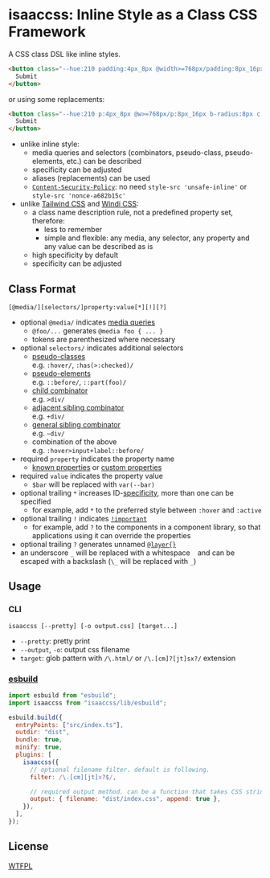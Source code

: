 # isaaccss: Inline Style as a Class CSS Framework

A CSS class DSL like inline styles.

<!-- prettier-ignore -->
```html
<button class="--hue:210 padding:4px_8px @width>=768px/padding:8px_16px border-radius:8px color:white border:3px_solid_hsl(var(--hue),100%,80%) background:hsl(var(--hue),100%,50%) :hover/background:hsl(var(--hue),100%,60%) :active/background:hsl(var(--hue),100%,40%)* @hover:hover/:hover/scale:1.1">
  Submit
</button>
```

or using some replacements:

<!-- prettier-ignore -->
```html
<button class="--hue:210 p:4px_8px @w>=768px/p:8px_16px b-radius:8px c:white b:3px_solid_hsl($hue,100%,80%) bg:hsl($hue,100%,50%) :hover/bg:hsl($hue,100%,60%) :active/bg:hsl($hue,100%,40%)* @hover:hover/:hover/scale:1.1">
  Submit
</button>
```

- unlike inline style:
  - media queries and selectors (combinators, pseudo-class, pseudo-elements, etc.) can be described
  - specificity can be adjusted
  - aliases (replacements) can be used
  - [`Content-Security-Policy`](https://developer.mozilla.org/docs/Web/HTTP/Headers/Content-Security-Policy): no need `style-src 'unsafe-inline'` or `style-src 'nonce-a682b15c'`
- unlike [Tailwind CSS](https://tailwindcss.com/) and [Windi CSS](https://windicss.org/):
  - a class name description rule, not a predefined property set, therefore:
    - less to remember
    - simple and flexible: any media, any selector, any property and any value can be described as is
  - high specificity by default
  - specificity can be adjusted

## Class Format

```
[@media/][selectors/]property:value[*][!][?]
```

- optional `@media/` indicates [media queries](https://developer.mozilla.org/docs/Web/CSS/Media_Queries/Using_media_queries)
  - `@foo/...` generates `@media foo { ... }`
  - tokens are parenthesized where necessary
- optional `selectors/` indicates additional selectors
  - [pseudo-classes](https://developer.mozilla.org/docs/Web/CSS/Pseudo-classes)  
    e.g. `:hover/`, `:has(>:checked)/`
  - [pseudo-elements](https://developer.mozilla.org/docs/Web/CSS/Pseudo-elements)  
    e.g. `::before/`, `::part(foo)/`
  - [child combinator](https://developer.mozilla.org/docs/Web/CSS/Child_combinator)  
    e.g. `>div/`
  - [adjacent sibling combinator](https://developer.mozilla.org/docs/Web/CSS/Adjacent_sibling_combinator)  
    e.g. `+div/`
  - [general sibling combinator](https://developer.mozilla.org/docs/Web/CSS/General_sibling_combinator)  
    e.g. `~div/`
  - combination of the above  
    e.g. `:hover>input+label::before/`
- required `property` indicates the property name
  - [known properties](https://github.com/known-css/known-css-properties/blob/master/data/all.json) or [custom properties](https://developer.mozilla.org/docs/Web/CSS/--*)
- required `value` indicates the property value
  - `$bar` will be replaced with `var(--bar)`
- optional trailing `*` increases ID-[specificity](https://developer.mozilla.org/docs/Web/CSS/Specificity), more than one can be specified
  - for example, add `*` to the preferred style between `:hover` and `:active`
- optional trailing `!` indicates [`!important`](https://developer.mozilla.org/en-US/docs/Web/CSS/important)
  - for example, add `?` to the components in a component library, so that applications using it can override the properties
- optional trailing `?` generates unnamed [`@layer{}`](https://developer.mozilla.org/docs/Web/CSS/@layer)
- an underscore `_` will be replaced with a whitespace ` ` and can be escaped with a backslash (`\_` will be replaced with `_`)

## Usage

### CLI

```
isaaccss [--pretty] [-o output.css] [target...]
```

- `--pretty`: pretty print
- `--output`, `-o`: output css filename
- `target`: glob pattern with `/\.html/` or `/\.[cm]?[jt]sx?/` extension

### [esbuild](https://esbuild.github.io/)

```js
import esbuild from "esbuild";
import isaaccss from "isaaccss/lib/esbuild";

esbuild.build({
  entryPoints: ["src/index.ts"],
  outdir: "dist",
  bundle: true,
  minify: true,
  plugins: [
    isaaccss({
      // optional filename filter. default is following.
      filter: /\.[cm][jt]x?$/,

      // required output method. can be a function that takes CSS string.
      output: { filename: "dist/index.css", append: true },
    }),
  ],
});
```

## License

[WTFPL](http://www.wtfpl.net/)
